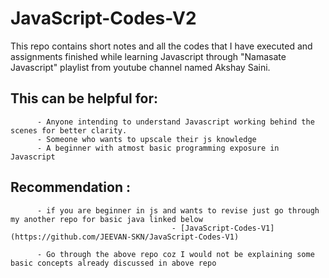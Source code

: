 # JavaScript-Codes-V2

This repo contains short notes and all the codes that I have executed and assignments finished while learning Javascript
through "Namasate Javascript" playlist from youtube channel named Akshay Saini.

## This can be helpful for: ##
          - Anyone intending to understand Javascript working behind the scenes for better clarity.
          - Someone who wants to upscale their js knowledge 
          - A beginner with atmost basic programming exposure in Javascript

## Recommendation :
          - if you are beginner in js and wants to revise just go through my another repo for basic java linked below
                                        - [JavaScript-Codes-V1] (https://github.com/JEEVAN-SKN/JavaScript-Codes-V1)
    
          - Go through the above repo coz I would not be explaining some basic concepts already discussed in above repo
                                    
